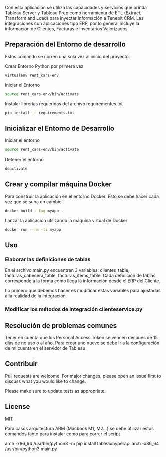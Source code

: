 Con esta aplicación se utiliza las capacidades y servicios que brinda Tableau Server y Tableau Prep como herramienta de ETL (Extract, Transform and Load) para inyectar información a Tenebit CRM.
Las integraciones con aplicaciones tipo ERP, por lo general incluye la información de Clientes, Facturas e Inventarios Valorizados.

## Preparación del Entorno de desarrollo
Estos comando se corren una sola vez al inicio del proyecto:

Crear Entorno Python por primera vez
```bash
virtualenv rent_cars-env
```

Iniciar el Entorno
```bash
source rent_cars-env/bin/activate
```

Instalar librerías requeridas del archivo requirementes.txt
```bash
pip install -r requirements.txt 
```

## Inicializar el Entorno de Desarrollo
Iniciar el entorno
```bash
source rent_cars-env/bin/activate
```

Detener el entorno
```bash
deactivate
```

## Crear y compilar máquina Docker
Para construir la aplicación en el entorno Docker. Esto se debe hacer cada vez que se suba un cambio
```bash
docker build --tag myapp .
```

Lanzar la aplicación utilizando la máquina virtual de Docker
```bash
docker run --rm -ti myapp
```



## Uso

### Elaborar las definiciones de tablas
En el archivo main.py encuentran 3 variables: clientes_table, facturas_cabecera_table, facturas_items_table. Cada definición de tablas corresponde a la forma como llega la información desde el ERP del Cliente.

Lo primero que debemos hacer es modificar estas variables para ajustarlas a la realidad de la integración.

### Modificar los métodos de integración clienteservice.py


## Resolución de problemas comunes
Tener en cuenta que los Personal Access Token se vencen después de 15 días de no uso o al año. Para crear uno nuevo se debe ir a la configuración de mi cuenta en el servidor de Tableau

## Contribuir
Pull requests are welcome. For major changes, please open an issue first to discuss what you would like to change.

Please make sure to update tests as appropriate.

## License
[MIT](https://choosealicense.com/licenses/mit/)


Para casos arquitectura ARM (Macbook M1, M2...) se debe utilizar estos comandos tanto para instalar como para correr el script

arch -x86_64 /usr/bin/python3 -m pip install tableauhyperapi
arch -x86_64 /usr/bin/python3 main.py






